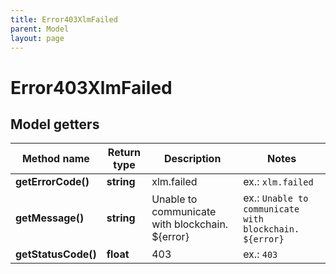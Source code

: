 ```yaml
---
title: Error403XlmFailed
parent: Model
layout: page
---
```


# Error403XlmFailed

## Model getters

Method name | Return type | Description | Notes
------------ | ------------- | ------------- | -------------
**getErrorCode()** | **string** | xlm.failed | ex.: `xlm.failed`
**getMessage()** | **string** | Unable to communicate with blockchain. ${error} | ex.: `Unable to communicate with blockchain. ${error}`
**getStatusCode()** | **float** | 403 | ex.: `403`

